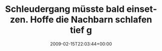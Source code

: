 ---
retweeted: false
source: <a href="http://twitter.com" rel="nofollow">Twitter Web Client</a>
entities:
  hashtags:
  - text: 1000rpm
    indices:
    - '77'
    - '85'
  symbols: []
  user_mentions: []
  urls: []
display_text_range:
- '0'
- '85'
favorite_count: '0'
id_str: '1213396862'
truncated: false
retweet_count: '0'
id: '1213396862'
created_at: Sun Feb 15 22:03:44 +0000 2009
favorited: false
full_text: 'Schleudergang müsste bald einsetzen. Hoffe die Nachbarn schlafen tief
  genug. #1000rpm'
lang: de
tags:
- 1000rpm
- pesos/twitter
date: '2009-02-15T22:03:44+00:00'
src: https://twitter.com/bascht/status/1213396862
original_url: https://twitter.com/bascht/status/1213396862
type: twitter_tweet
text: 'Schleudergang müsste bald einsetzen. Hoffe die Nachbarn schlafen tief genug.
  #1000rpm'
title: Schleudergang müsste bald einsetzen. Hoffe die Nachbarn schlafen tief g

---